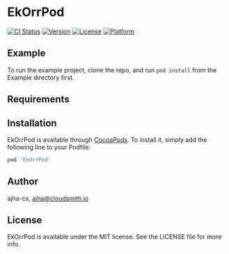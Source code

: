 # EkOrrPod

[![CI Status](https://img.shields.io/travis/ajha-cs/EkOrrPod.svg?style=flat)](https://travis-ci.org/ajha-cs/EkOrrPod)
[![Version](https://img.shields.io/cocoapods/v/EkOrrPod.svg?style=flat)](https://cocoapods.org/pods/EkOrrPod)
[![License](https://img.shields.io/cocoapods/l/EkOrrPod.svg?style=flat)](https://cocoapods.org/pods/EkOrrPod)
[![Platform](https://img.shields.io/cocoapods/p/EkOrrPod.svg?style=flat)](https://cocoapods.org/pods/EkOrrPod)

## Example

To run the example project, clone the repo, and run `pod install` from the Example directory first.

## Requirements

## Installation

EkOrrPod is available through [CocoaPods](https://cocoapods.org). To install
it, simply add the following line to your Podfile:

```ruby
pod 'EkOrrPod'
```

## Author

ajha-cs, ajha@cloudsmith.io

## License

EkOrrPod is available under the MIT license. See the LICENSE file for more info.
